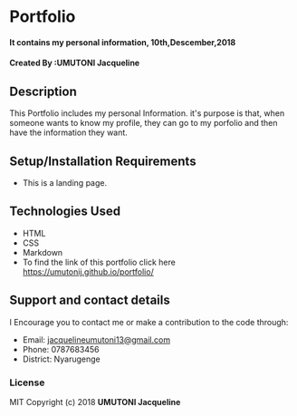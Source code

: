 # Portfolio
#### It contains my personal information, 10th,Descember,2018
#### Created By :**UMUTONI Jacqueline**
## Description
This Portfolio includes my personal Information. it's purpose is that, when someone wants to know my profile, they can go to my porfolio and then have the information they want.
## Setup/Installation Requirements
* This is a landing page.  
## Technologies Used
* HTML
* CSS
* Markdown
* To find the link of this portfolio click here https://umutonij.github.io/portfolio/
## Support and contact details
  I Encourage you to contact me or make a contribution to the code through:
  * Email: jacquelineumutoni13@gmail.com
  * Phone: 0787683456
  * District: Nyarugenge
### License
MIT Copyright (c) 2018 **UMUTONI Jacqueline**
  